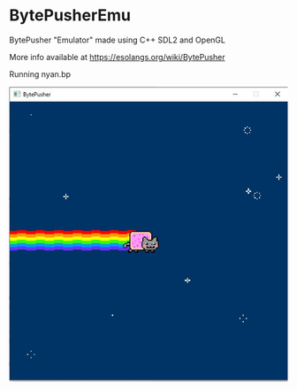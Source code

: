 # BytePusherEmu
BytePusher "Emulator" made using C++ SDL2 and OpenGL

More info available at https://esolangs.org/wiki/BytePusher

Running nyan.bp

![](/bin/Capturar.JPG)
